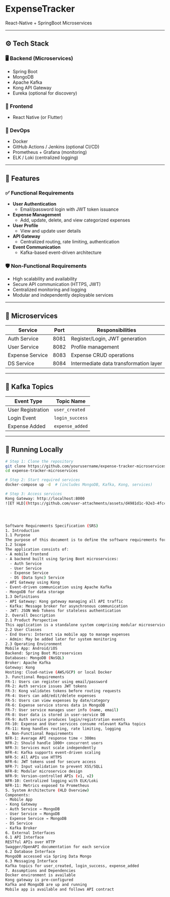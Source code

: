 # ExpenseTracker
React-Native + SpringBoot Microservices


---

## ⚙️ Tech Stack

### 🖥️ Backend (Microservices)
- Spring Boot
- MongoDB
- Apache Kafka
- Kong API Gateway
- Eureka (optional for discovery)

### 📱 Frontend
- React Native (or Flutter)

### 🧪 DevOps
- Docker
- GitHub Actions / Jenkins (optional CI/CD)
- Prometheus + Grafana (monitoring)
- ELK / Loki (centralized logging)

---

## 🚀 Features

### ✅ Functional Requirements
- **User Authentication**
  - Email/password login with JWT token issuance
- **Expense Management**
  - Add, update, delete, and view categorized expenses
- **User Profile**
  - View and update user details
- **API Gateway**
  - Centralized routing, rate limiting, authentication
- **Event Communication**
  - Kafka-based event-driven architecture

### 🛡️ Non-Functional Requirements
- High scalability and availability
- Secure API communication (HTTPS, JWT)
- Centralized monitoring and logging
- Modular and independently deployable services

---

## 🧪 Microservices

| Service         | Port | Responsibilities                         |
|-----------------|------|------------------------------------------|
| Auth Service    | 8081 | Register/Login, JWT generation           |
| User Service    | 8082 | Profile management                       |
| Expense Service | 8083 | Expense CRUD operations                  |
| DS Service      | 8084 | Intermediate data transformation layer   |

---

## 🔄 Kafka Topics

| Event Type         | Topic Name           |
|--------------------|----------------------|
| User Registration  | `user_created`       |
| Login Event        | `login_success`      |
| Expense Added      | `expense_added`      |

---

## 🧪 Running Locally

```bash
# Step 1: Clone the repository
git clone https://github.com/yourusername/expense-tracker-microservices.git
cd expense-tracker-microservices

# Step 2: Start required services
docker-compose up -d  # (includes MongoDB, Kafka, Kong, services)

# Step 3: Access services
Kong Gateway: http://localhost:8000
![ET HLD](https://github.com/user-attachments/assets/d4981d1c-92e3-4fcc-a495-7a79bcd2b4c5)




Software Requirements Specification (SRS)
1. Introduction
1.1 Purpose
The purpose of this document is to define the software requirements for a Mobile-first Expense Tracker Application that allows users to record, view, and manage personal expenses securely. The system is built using microservices, supporting scalability and modular deployment.
1.2 Scope
The application consists of:
- A mobile frontend
- A backend built using Spring Boot microservices:
  - Auth Service
  - User Service
  - Expense Service
  - DS (Data Sync) Service
- API Gateway using Kong
- Event-driven communication using Apache Kafka
- MongoDB for data storage
1.3 Definitions
- API Gateway: Kong gateway managing all API traffic
- Kafka: Message broker for asynchronous communication
- JWT: JSON Web Tokens for stateless authentication
2. Overall Description
2.1 Product Perspective
This application is a standalone system comprising modular microservices. It is designed to run in a containerized environment (e.g., Docker/Kubernetes).
2.2 User Classes
- End Users: Interact via mobile app to manage expenses
- Admin: May be added later for system monitoring
2.3 Operating Environment
Mobile App: Android/iOS
Backend: Spring Boot Microservices
Databases: MongoDB (NoSQL)
Broker: Apache Kafka
Gateway: Kong
Hosting: Cloud-native (AWS/GCP) or local Docker
3. Functional Requirements
FR-1: Users can register using email/password
FR-2: Auth service issues JWT tokens
FR-3: Kong validates tokens before routing requests
FR-4: Users can add/edit/delete expenses
FR-5: Users can view expenses by date/category
FR-6: Expense service stores data in MongoDB
FR-7: User service manages user info (name, email)
FR-8: User data is stored in user-service DB
FR-9: Auth service produces login/registration events
FR-10: Expense and User services consume relevant Kafka topics
FR-11: Kong handles routing, rate limiting, logging
4. Non-Functional Requirements
NFR-1: Average API response time < 300ms
NFR-2: Should handle 1000+ concurrent users
NFR-3: Services must scale independently
NFR-4: Kafka supports event-driven scaling
NFR-5: All APIs use HTTPS
NFR-6: JWT tokens used for secure access
NFR-7: Input validation to prevent XSS/SQLi
NFR-8: Modular microservice design
NFR-9: Version-controlled APIs (v1, v2)
NFR-10: Centralized logging with ELK/Loki
NFR-11: Metrics exposed to Prometheus
5. System Architecture (HLD Overview)
Components:
- Mobile App
- Kong Gateway
- Auth Service → MongoDB
- User Service → MongoDB
- Expense Service → MongoDB
- DS Service
- Kafka Broker
6. External Interfaces
6.1 API Interface
RESTful APIs over HTTP
Swagger/OpenAPI documentation for each service
6.2 Database Interface
MongoDB accessed via Spring Data Mongo
6.3 Messaging Interface
Kafka topics for user_created, login_success, expense_added
7. Assumptions and Dependencies
Docker environment is available
Kong gateway is pre-configured
Kafka and MongoDB are up and running
Mobile app is available and follows API contract
